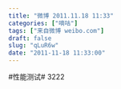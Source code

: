 ```yaml
---
title: "微博 2011.11.18 11:33"
categories: ["嘀咕"]
tags: ["来自微博 weibo.com"]
draft: false
slug: "qLuR6w"
date: "2011-11-18 11:33:00"
---
```


<p>#性能测试# 3222 ​​​​</p>
